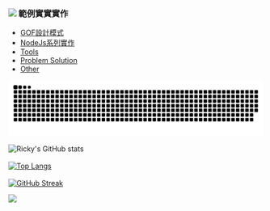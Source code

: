 
### ![](https://drive.google.com/uc?id=10INx5_pkhMcYRdx_OO4rXNXxcsvPtBYq) 範例實實實作
* [GOF設計模式](https://github.com/RC-Dev-Tech/design-pattern-index) <br>
* [NodeJs系列實作](https://github.com/RC-Dev-Tech/nodejs-index) <br>
* [Tools](https://github.com/RC-Dev-Tech/tools-index) <br>
* [Problem Solution](https://github.com/RC-Dev-Tech/problem-index) <br>
* [Other](https://github.com/RC-Dev-Tech/other-index) <br>

![Snake animation](https://github.com/RC-Dev-Tech/RC-Dev-Tech/blob/output/github-contribution-grid-snake.svg)

![Ricky's GitHub stats](https://github-readme-stats.vercel.app/api?username=RC-Dev-Tech&show_icons=true&theme=transparent)
<br><br>
[![Top Langs](https://github-readme-stats.vercel.app/api/top-langs/?username=RC-Dev-Tech&layout=compact)](https://github.com/anuraghazra/github-readme-stats)
<br><br>
[![GitHub Streak](https://github-readme-streak-stats.herokuapp.com?user=RC-Dev-Tech&theme=ayu-light&border_radius=4&locale=zh_Hant)](https://git.io/streak-stats)

![](https://komarev.com/ghpvc/?username=RC-Dev-Tech&color=blue&style=flat-square)
